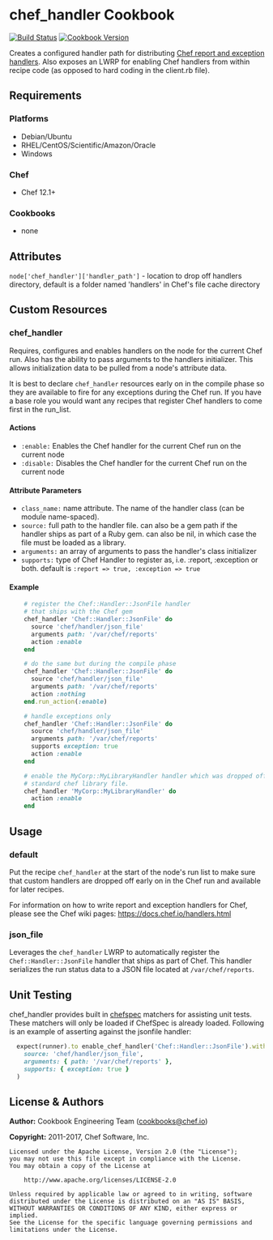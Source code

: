 # chef_handler Cookbook

[![Build Status](https://travis-ci.org/chef-cookbooks/chef_handler.svg?branch=master)](https://travis-ci.org/chef-cookbooks/chef_handler) [![Cookbook Version](https://img.shields.io/cookbook/v/chef_handler.svg)](https://supermarket.chef.io/cookbooks/chef_handler)

Creates a configured handler path for distributing [Chef report and exception handlers](http://docs.chef.io/handlers.html). Also exposes an LWRP for enabling Chef handlers from within recipe code (as opposed to hard coding in the client.rb file).

## Requirements

### Platforms

- Debian/Ubuntu
- RHEL/CentOS/Scientific/Amazon/Oracle
- Windows

### Chef

- Chef 12.1+

### Cookbooks

- none

## Attributes

`node['chef_handler']['handler_path']` - location to drop off handlers directory, default is a folder named 'handlers' in Chef's file cache directory

## Custom Resources

### chef_handler

Requires, configures and enables handlers on the node for the current Chef run. Also has the ability to pass arguments to the handlers initializer. This allows initialization data to be pulled from a node's attribute data.

It is best to declare `chef_handler` resources early on in the compile phase so they are available to fire for any exceptions during the Chef run. If you have a base role you would want any recipes that register Chef handlers to come first in the run_list.

#### Actions

- `:enable:` Enables the Chef handler for the current Chef run on the current node
- `:disable:` Disables the Chef handler for the current Chef run on the current node

#### Attribute Parameters

- `class_name:` name attribute. The name of the handler class (can be module name-spaced).
- `source:` full path to the handler file. can also be a gem path if the handler ships as part of a Ruby gem. can also be nil, in which case the file must be loaded as a library.
- `arguments:` an array of arguments to pass the handler's class initializer
- `supports:` type of Chef Handler to register as, i.e. :report, :exception or both. default is `:report => true, :exception => true`

#### Example

```ruby
    # register the Chef::Handler::JsonFile handler
    # that ships with the Chef gem
    chef_handler 'Chef::Handler::JsonFile' do
      source 'chef/handler/json_file'
      arguments path: '/var/chef/reports'
      action :enable
    end

    # do the same but during the compile phase
    chef_handler 'Chef::Handler::JsonFile' do
      source 'chef/handler/json_file'
      arguments path: '/var/chef/reports'
      action :nothing
    end.run_action(:enable)

    # handle exceptions only
    chef_handler 'Chef::Handler::JsonFile' do
      source 'chef/handler/json_file'
      arguments path: '/var/chef/reports'
      supports exception: true
      action :enable
    end

    # enable the MyCorp::MyLibraryHandler handler which was dropped off in a
    # standard chef library file.
    chef_handler 'MyCorp::MyLibraryHandler' do
      action :enable
    end
```

## Usage

### default

Put the recipe `chef_handler` at the start of the node's run list to make sure that custom handlers are dropped off early on in the Chef run and available for later recipes.

For information on how to write report and exception handlers for Chef, please see the Chef wiki pages: <https://docs.chef.io/handlers.html>

### json_file

Leverages the `chef_handler` LWRP to automatically register the `Chef::Handler::JsonFile` handler that ships as part of Chef. This handler serializes the run status data to a JSON file located at `/var/chef/reports`.

## Unit Testing

chef_handler provides built in [chefspec](https://github.com/chefspec/chefspec) matchers for assisting unit tests. These matchers will only be loaded if ChefSpec is already loaded. Following is an example of asserting against the jsonfile handler:

```ruby
  expect(runner).to enable_chef_handler('Chef::Handler::JsonFile').with(
    source: 'chef/handler/json_file',
    arguments: { path: '/var/chef/reports' },
    supports: { exception: true }
  )
```

## License & Authors

**Author:** Cookbook Engineering Team ([cookbooks@chef.io](mailto:cookbooks@chef.io))

**Copyright:** 2011-2017, Chef Software, Inc.

```
Licensed under the Apache License, Version 2.0 (the "License");
you may not use this file except in compliance with the License.
You may obtain a copy of the License at

    http://www.apache.org/licenses/LICENSE-2.0

Unless required by applicable law or agreed to in writing, software
distributed under the License is distributed on an "AS IS" BASIS,
WITHOUT WARRANTIES OR CONDITIONS OF ANY KIND, either express or implied.
See the License for the specific language governing permissions and
limitations under the License.
```

